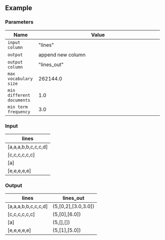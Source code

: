## Example

### Parameters

<table class="table">
  <thead>
    <tr>
      <th style="width:20%">Name</th>
      <th style="width:80%">Value</th>
    </tr>
  </thead>
  <tbody>
  <tr>
    <td><code>input column</code></td>
    <td>"lines"</td>
  </tr>
  <tr>
    <td><code>output</code></td>
    <td>append new column</td>
  </tr>
  <tr>
    <td><code>output column</code></td>
    <td>"lines_out"</td>
  </tr>
  <tr>
    <td><code>max vocabulary size</code></td>
    <td>262144.0</td>
  </tr>
  <tr>
    <td><code>min different documents</code></td>
    <td>1.0</td>
  </tr>
  <tr>
    <td><code>min term frequency</code></td>
    <td>3.0</td>
  </tr>
  </tbody>
</table>

### Input

<table class="table">
  <thead>
    <tr>
      <th>lines</th>
    </tr>
  </thead>
  <tbody>
    <tr>
      <td>[a,a,a,b,b,c,c,c,d]</td>
    </tr>
    <tr>
      <td>[c,c,c,c,c,c]</td>
    </tr>
    <tr>
      <td>[a]</td>
    </tr>
    <tr>
      <td>[e,e,e,e,e]</td>
    </tr>
  </tbody>
</table>

### Output

<table class="table">
  <thead>
    <tr>
      <th>lines</th>
      <th>lines_out</th>
    </tr>
  </thead>
  <tbody>
    <tr>
      <td>[a,a,a,b,b,c,c,c,d]</td>
      <td>(5,[0,2],[3.0,3.0])</td>
    </tr>
    <tr>
      <td>[c,c,c,c,c,c]</td>
      <td>(5,[0],[6.0])</td>
    </tr>
    <tr>
      <td>[a]</td>
      <td>(5,[],[])</td>
    </tr>
    <tr>
      <td>[e,e,e,e,e]</td>
      <td>(5,[1],[5.0])</td>
    </tr>
  </tbody>
</table>
      
